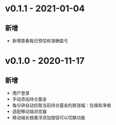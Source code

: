 # v0.1.1 - 2021-01-04
## 新增
- 新增查看每日预估和准确盈亏

# v0.1.0 - 2020-11-17
## 新增
- 用户登录
- 手动添加持仓基金
- 每分钟自动拉取当前持仓基金的跌涨幅：估值和净值
- 适配移动端浏览器
- 移动端长按悬浮添加按钮可以切换功能
